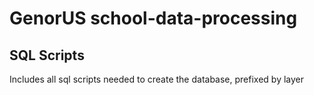 # GenorUS school-data-processing

## SQL Scripts

Includes all sql scripts needed to create the database, prefixed by layer

